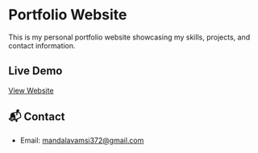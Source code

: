 # Portfolio Website

This is my personal portfolio website showcasing my skills, projects, and contact information.

## Live Demo

[View Website](https://vamsim-coder.github.io/MyPortfolio/)


## 📬 Contact

- Email: [mandalavamsi372@gmail.com](mailto:mandalavamsi372@gmail.com) 
